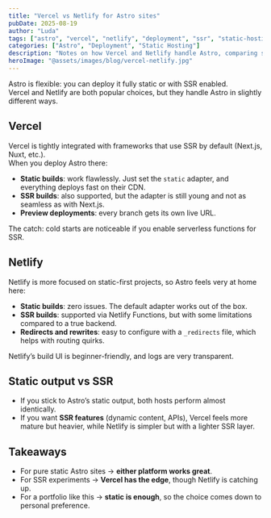 ```yaml
---
title: "Vercel vs Netlify for Astro sites"
pubDate: 2025-08-19
author: "Luda"
tags: ["astro", "vercel", "netlify", "deployment", "ssr", "static-hosting"]
categories: ["Astro", "Deployment", "Static Hosting"]
description: "Notes on how Vercel and Netlify handle Astro, comparing static output and SSR capabilities."
heroImage: "@assets/images/blog/vercel-netlify.jpg"
---
```


Astro is flexible: you can deploy it fully static or with SSR enabled.  
Vercel and Netlify are both popular choices, but they handle Astro in slightly different ways.

## Vercel

Vercel is tightly integrated with frameworks that use SSR by default (Next.js, Nuxt, etc.).  
When you deploy Astro there:

- **Static builds**: work flawlessly. Just set the `static` adapter, and everything deploys fast on their CDN.  
- **SSR builds**: also supported, but the adapter is still young and not as seamless as with Next.js.  
- **Preview deployments**: every branch gets its own live URL.  

The catch: cold starts are noticeable if you enable serverless functions for SSR.

## Netlify

Netlify is more focused on static-first projects, so Astro feels very at home here:

- **Static builds**: zero issues. The default adapter works out of the box.  
- **SSR builds**: supported via Netlify Functions, but with some limitations compared to a true backend.  
- **Redirects and rewrites**: easy to configure with a `_redirects` file, which helps with routing quirks.  

Netlify’s build UI is beginner-friendly, and logs are very transparent.

## Static output vs SSR

- If you stick to Astro’s static output, both hosts perform almost identically.  
- If you want **SSR features** (dynamic content, APIs), Vercel feels more mature but heavier, while Netlify is simpler but with a lighter SSR layer.  

## Takeaways

- For pure static Astro sites → **either platform works great**.  
- For SSR experiments → **Vercel has the edge**, though Netlify is catching up.  
- For a portfolio like this → **static is enough**, so the choice comes down to personal preference.  
